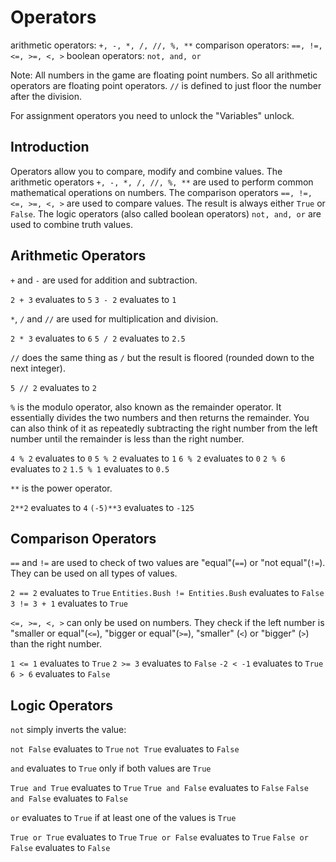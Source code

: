 # Operators
arithmetic operators: `+, -, *, /, //, %, **`
comparison operators: `==, !=, <=, >=, <, >`
boolean operators: `not, and, or`

Note: All numbers in the game are floating point numbers. So all arithmetic operators are floating point operators.
`//` is defined to just floor the number after the division.

For assignment operators you need to unlock the "Variables" unlock.

## Introduction
Operators allow you to compare, modify and combine values. 
The arithmetic operators `+, -, *, /, //, %, **` are used to perform common mathematical operations on numbers. 
The comparison operators `==, !=, <=, >=, <, >` are used to compare values. The result is always either `True` or `False`.
The logic operators (also called boolean operators) `not, and, or` are used to combine truth values.

## Arithmetic Operators
`+` and `-` are used for addition and subtraction.

`2 + 3` evaluates to `5`
`3 - 2` evaluates to `1`

`*`, `/` and `//` are used for multiplication and division.

`2 * 3` evaluates to `6`
`5 / 2` evaluates to `2.5`

`//` does the same thing as `/` but the result is floored (rounded down to the next integer).

`5 // 2` evaluates to `2`

`%` is the modulo operator, also known as the remainder operator. It essentially divides the two numbers and then returns the remainder. You can also think of it as repeatedly subtracting the right number from the left number until the remainder is less than the right number.

`4 % 2` evaluates to `0`
`5 % 2` evaluates to `1`
`6 % 2` evaluates to `0`
`2 % 6` evaluates to `2`
`1.5 % 1` evaluates to `0.5`

`**` is the power operator.

`2**2` evaluates to `4`
`(-5)**3` evaluates to `-125`

## Comparison Operators
`==` and `!=` are used to check of two values are "equal"(`==`) or "not equal"(`!=`). They can be used on all types of values.

`2 == 2` evaluates to `True`
`Entities.Bush != Entities.Bush` evaluates to `False`
`3 != 3 + 1` evaluates to `True`

`<=, >=, <, >` can only be used on numbers. They check if the left number is "smaller or equal"(`<=`), "bigger or equal"(`>=`), "smaller" (`<`) or "bigger" (`>`) than the right number.

`1 <= 1` evaluates to `True`
`2 >= 3` evaluates to `False`
`-2 < -1` evaluates to `True`
`6 > 6` evaluates to `False`

## Logic Operators
`not` simply inverts the value:

`not False` evaluates to `True`
`not True` evaluates to `False`

`and` evaluates to `True` only if both values are `True`

`True and True` evaluates to `True`
`True and False` evaluates to `False`
`False and False` evaluates to `False`

`or` evaluates to `True` if at least one of the values is `True`

`True or True` evaluates to `True`
`True or False` evaluates to `True`
`False or False` evaluates to `False`